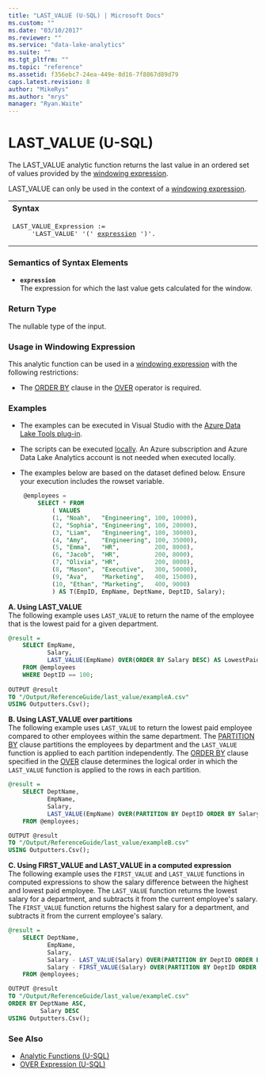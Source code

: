 ```yaml
---
title: "LAST_VALUE (U-SQL) | Microsoft Docs"
ms.custom: ""
ms.date: "03/10/2017"
ms.reviewer: ""
ms.service: "data-lake-analytics"
ms.suite: ""
ms.tgt_pltfrm: ""
ms.topic: "reference"
ms.assetid: f356ebc7-24ea-449e-8d16-7f8867d89d79
caps.latest.revision: 8
author: "MikeRys"
ms.author: "mrys"
manager: "Ryan.Waite"
---
```

# LAST_VALUE (U-SQL)
The LAST_VALUE analytic function returns the last value in an ordered set of values provided by the [windowing expression](over-expression-u-sql.md). 

LAST_VALUE can only be used in the context of a [windowing expression](over-expression-u-sql.md). 

<table><th align="left">Syntax</th><tr><td><pre>
LAST_VALUE_Expression :=                                                                                 
     'LAST_VALUE' '(' <a href="#exp">expression</a> ')'.
</pre></td></tr></table>


### Semantics of Syntax Elements 
* <a name="exp"></a>**`expression`**   
The expression for which the last value gets calculated for the window.  

### Return Type 
The nullable type of the input. 

### Usage in Windowing Expression 
This analytic function can be used in a [windowing expression](over-expression-u-sql.md) with the following restrictions: 

* The [ORDER BY](over-expression-u-sql.md#OBC) clause in the [OVER](over-expression-u-sql.md) operator is required. 

### Examples
- The examples can be executed in Visual Studio with the [Azure Data Lake Tools plug-in](https://www.microsoft.com/download/details.aspx?id=49504).  
- The scripts can be executed [locally](https://docs.microsoft.com/azure/data-lake-analytics/data-lake-analytics-data-lake-tools-get-started#run-u-sql-locally).  An Azure subscription and Azure Data Lake Analytics account is not needed when executed locally.
- The examples below are based on the dataset defined below.  Ensure your execution includes the rowset variable.  

   ```sql
    @employees = 
        SELECT * FROM 
            ( VALUES
            (1, "Noah",   "Engineering", 100, 10000),
            (2, "Sophia", "Engineering", 100, 20000),
            (3, "Liam",   "Engineering", 100, 30000),
            (4, "Amy",    "Engineering", 100, 35000),
            (5, "Emma",   "HR",          200, 8000),
            (6, "Jacob",  "HR",          200, 8000),
            (7, "Olivia", "HR",          200, 8000),
            (8, "Mason",  "Executive",   300, 50000),
            (9, "Ava",    "Marketing",   400, 15000),
            (10, "Ethan", "Marketing",   400, 9000) 
            ) AS T(EmpID, EmpName, DeptName, DeptID, Salary);
   ```

**A.    Using LAST_VALUE**   
The following example uses `LAST_VALUE` to return the name of the employee that is the lowest paid for a given department.
```sql
@result =
    SELECT EmpName,
           Salary,
           LAST_VALUE(EmpName) OVER(ORDER BY Salary DESC) AS LowestPaidEmployee
    FROM @employees
    WHERE DeptID == 100;
   
OUTPUT @result
TO "/Output/ReferenceGuide/last_value/exampleA.csv"
USING Outputters.Csv();
```

**B.    Using LAST_VALUE over partitions**   
The following example uses `LAST_VALUE` to return the lowest paid employee compared to other employees within the same department.  The [PARTITION BY](over-expression-u-sql.md#OPBC) clause partitions the employees by department and the `LAST_VALUE` function is applied to each partition independently.  The [ORDER BY](over-expression-u-sql.md#OBC) clause specified in the [OVER](over-expression-u-sql.md) clause determines the logical order in which the `LAST_VALUE` function is applied to the rows in each partition.
```sql
@result =
    SELECT DeptName,
           EmpName,
           Salary,
           LAST_VALUE(EmpName) OVER(PARTITION BY DeptID ORDER BY Salary DESC) AS LowestPaidEmployeePerDept
    FROM @employees;

OUTPUT @result
TO "/Output/ReferenceGuide/last_value/exampleB.csv"
USING Outputters.Csv();
```

**C.    Using FIRST_VALUE and LAST_VALUE in a computed expression**   
The following example uses the `FIRST_VALUE` and `LAST_VALUE` functions in computed expressions to show the salary difference between the highest and lowest paid employee.  The `LAST_VALUE` function returns the lowest salary for a department, and subtracts it from the current employee's salary.  The `FIRST_VALUE` function returns the highest salary for a department, and subtracts it from the current employee's salary. 
```sql
@result =
    SELECT DeptName,
           EmpName,
           Salary,
           Salary - LAST_VALUE(Salary) OVER(PARTITION BY DeptID ORDER BY Salary DESC) AS AmountOverLowestPaidPerDept,
           Salary - FIRST_VALUE(Salary) OVER(PARTITION BY DeptID ORDER BY Salary DESC) AS AmountUnderHighestPaidPerDept
    FROM @employees;

OUTPUT @result
TO "/Output/ReferenceGuide/last_value/exampleC.csv"
ORDER BY DeptName ASC,
         Salary DESC
USING Outputters.Csv();
```

### See Also 
* [Analytic Functions (U-SQL)](analytic-functions-u-sql.md)  
* [OVER Expression (U-SQL)](over-expression-u-sql.md) 
